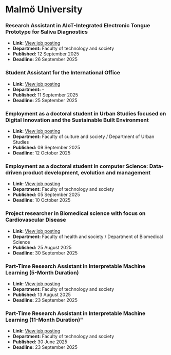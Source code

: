 # Malmö University

### Research Assistant in AIoT-Integrated Electronic Tongue Prototype for Saliva Diagnostics
- **Link:** [View job posting](https://web103.reachmee.com/ext/I005/1015/job?site=7&lang=UK&validator=e5819a4704cd849685049472c0c17895&job_id=4203)
- **Department:** Faculty of technology and society
- **Published:** 12 September 2025
- **Deadline:** 26 September 2025

### Student Assistant for the International Office
- **Link:** [View job posting](https://web103.reachmee.com/ext/I005/1015/job?site=7&lang=UK&validator=e5819a4704cd849685049472c0c17895&job_id=4197)
- **Department:** -
- **Published:** 11 September 2025
- **Deadline:** 25 September 2025

### Employment as a doctoral student in Urban Studies focused on Digital Innovation and the Sustainable Built Environment
- **Link:** [View job posting](https://web103.reachmee.com/ext/I005/1015/job?site=7&lang=UK&validator=e5819a4704cd849685049472c0c17895&job_id=4192)
- **Department:** Faculty of culture and society  / Department of Urban Studies
- **Published:** 09 September 2025
- **Deadline:** 12 October 2025

### Employment as a doctoral student in computer Science: Data-driven product development, evolution and management
- **Link:** [View job posting](https://web103.reachmee.com/ext/I005/1015/job?site=7&lang=UK&validator=e5819a4704cd849685049472c0c17895&job_id=4186)
- **Department:** Faculty of technology and society
- **Published:** 05 September 2025
- **Deadline:** 10 October 2025

### Project researcher in Biomedical science with focus on Cardiovascular Disease
- **Link:** [View job posting](https://web103.reachmee.com/ext/I005/1015/job?site=7&lang=UK&validator=e5819a4704cd849685049472c0c17895&job_id=4171)
- **Department:** Faculty of health and society  / Department of Biomedical Science
- **Published:** 25 August 2025
- **Deadline:** 30 September 2025

### Part-Time Research Assistant in Interpretable Machine Learning (5-Month Duration)
- **Link:** [View job posting](https://web103.reachmee.com/ext/I005/1015/job?site=7&lang=UK&validator=e5819a4704cd849685049472c0c17895&job_id=4160)
- **Department:** Faculty of technology and society
- **Published:** 13 August 2025
- **Deadline:** 23 September 2025

### Part-Time Research Assistant in Interpretable Machine Learning (11-Month Duration)"
- **Link:** [View job posting](https://web103.reachmee.com/ext/I005/1015/job?site=7&lang=UK&validator=e5819a4704cd849685049472c0c17895&job_id=4132)
- **Department:** Faculty of technology and society
- **Published:** 30 June 2025
- **Deadline:** 23 September 2025

